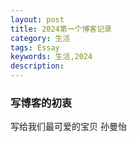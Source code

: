 ```yaml
---
layout: post
title: 2024第一个博客记录
category: 生活
tags: Essay
keywords: 生活,2024
description: 
---
```


### 写博客的初衷

写给我们最可爱的宝贝  孙曼怡

